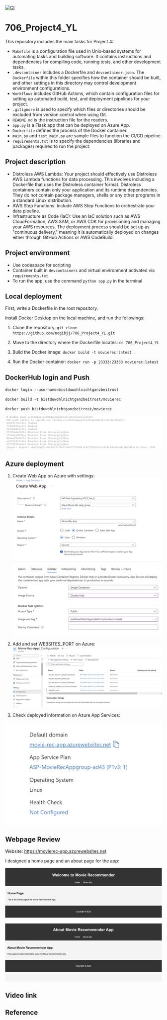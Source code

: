 [![CI](https://github.com/nogibjj/706_Project4_YL/actions/workflows/cicd.yml/badge.svg)](https://github.com/nogibjj/706_Project4_YL/actions/workflows/cicd.yml)

# 706_Project4_YL

This repository includes the main tasks for Project 4:

* `Makefile` is a configuration file used in Unix-based systems for automating tasks and building software. It contains instructions and dependencies for compiling code, running tests, and other development tasks.
* `.devcontainer` includes a Dockerfile and `devcontainer.json`. The `Dockerfile` within this folder specifies how the container should be built, and other settings in this directory may control development environment configurations.
* `Workflows` includes GitHub Actions, which contain configuration files for setting up automated build, test, and deployment pipelines for your project.
* `.gitignore` is used to specify which files or directories should be excluded from version control when using Git.
* `README.md` is the instruction file for the readers.
* `app.py` is a Flask app that can be deployed on Azure App.
* `Dockerfile` defines the process of the Docker container.
* `main.py` and `test_main.py` are sample files to function the CI/CD pipeline.
* `requirements.txt` is to specify the dependencies (libraries and packages) required to run the project.

## Project description

* Distroless AWS Lambda: Your project should effectively use Distroless
AWS Lambda functions for data processing. This involves including a
Dockerfile that uses the Distroless container format. Distroless containers
contain only your application and its runtime dependencies. They do not
contain package managers, shells or any other programs in a standard
Linux distribution.
* AWS Step Functions: Include AWS Step Functions to orchestrate your
data pipeline.
* Infrastructure as Code (IaC): Use an IaC solution such as AWS
CloudFormation, AWS SAM, or AWS CDK for provisioning and managing
your AWS resources. The deployment process should be set up as
"continuous delivery," meaning it is automatically deployed on changes
either through GitHub Actions or AWS CodeBuild.

## Project environment

* Use codespace for scripting
* Container built in `devcontainers` and virtual environment activated via `requirements.txt`
* To run the app, use the command `python app.py` in the terminal

## Local deployment

First, write a Dockerfile in the root repository.

Install Docker Desktop on the local machine, and run the followings:

1. Clone the repository: `git clone https://github.com/nogibjj/706_Project4_YL.git`

2. Move to the directory where the Dockerfile locates: `cd 706_Project4_YL`

3. Build the Docker image: `docker build -t movierec:latest .`

4. Run the Docker container: `docker run -p 23333:23333 movierec:latest`

## DockerHub login and Push

`docker login --username=bistduwohlnichtganzbeitrost`

`docker build -t bistduwohlnichtganzbeitrost/movierec`

`docker push bistduwohlnichtganzbeitrost/movierec`

![Alt text](images/dockerpush.png)

## Azure deployment

1. Create Web App on Azure with settings:
![Alt text](images/azure01.png)
![Alt text](images/azure02.png)

2. Add and set WEBSITES_PORT on Azure:
![Alt text](images/configuration.png)

3. Check deployed information on Azure App Services:

![Alt text](images/deployed_info.png)

## Webpage Review

Website: https://movierec-app.azurewebsites.net

I designed a home page and an about page for the app:

![Alt text](images/home_page.png)

![Alt text](images/about_page.png)


## Video link


## Reference

